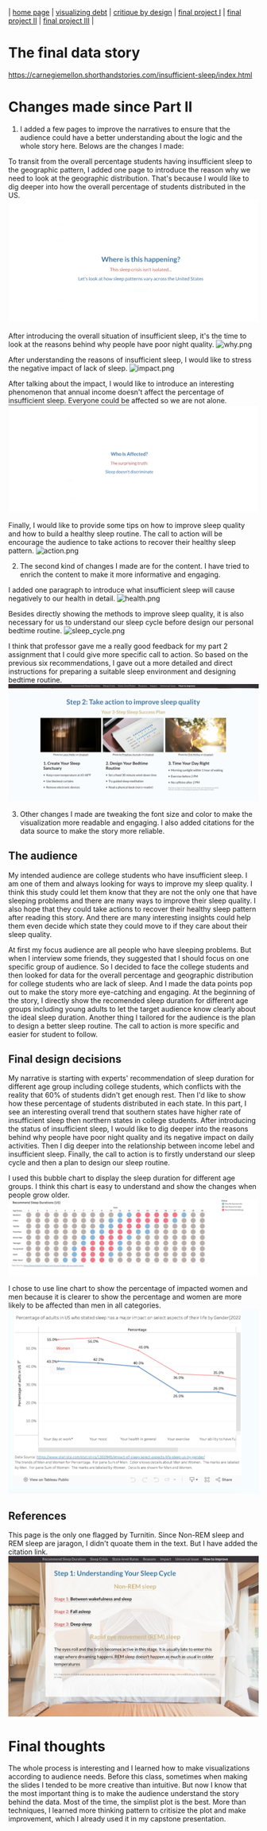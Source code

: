 
| [home page](https://wendy-ma.github.io/portfolio/) | [visualizing debt](government-debt/visualizing-government-debt.md) | [critique by design](books-price/critique-by-design.md) | [final project I](part1/final_project_WendyMa.md) | [final project II](part2/final_project2_WendyMa.md) | [final project III](part3/final_project3_WendyMa.md) |

# The final data story
https://carnegiemellon.shorthandstories.com/insufficient-sleep/index.html

# Changes made since Part II

1. I added a few pages to improve the narratives to ensure that the audience could have a better understanding about the logic and the whole story here.
Belows are the changes I made:

To transit from the overall percentage students having insufficient sleep to the geographic pattern, I added one page to introduce the reason why we need to look at the geographic distribution. That's because I would like to dig deeper into how the overall percentage of students distributed in the US.
![sleep_crisis.png](screenshot/sleep_crisis.png)

After introducing the overall situation of insufficient sleep, it's the time to look at the reasons behind why people have poor night quality.
![why.png](screenshot/why.png)

After understanding the reasons of insufficient sleep, I would like to stress the negative impact of lack of sleep.
![impact.png](screenshot/impact.png)

After talking about the impact, I would like to introduce an interesting phenomenon that annual income doesn't affect the percentage of insufficient sleep. Everyone could be affected so we are not alone.
![universal issue.png](screenshot/universal%20issue.png)

Finally, I would like to provide some tips on how to improve sleep quality and how to build a healthy sleep routine. The call to action will be encourage the audience to take actions to recover their healthy sleep pattern.
![action.png](screenshot/action.png)

2. The second kind of changes I made are for the content. I have tried to enrich the content to make it more informative and engaging.

I added one paragraph to introduce what insufficient sleep will cause negatively to our health in detail.
![health.png](screenshot/health.png)

Besides directly showing the methods to improve sleep quality, it is also necessary for us to understand our sleep cycle before design our personal bedtime routine.
![sleep_cycle.png](screenshot/sleep_cycle.png)

I think that professor gave me a really good feedback for my part 2 assignment that I could give more specific call to action. So based on the previous six recommendations, I gave out a more detailed and direct instructions for preparing a suitable sleep environment and designing bedtime routine.
![step2.png](screenshot/step2.png)

3. Other changes I made are tweaking the font size and color to make the visualization more readable and engaging. I also added citations for the data source to make the story more reliable.


## The audience

My intended audience are college students who have insufficient sleep. I am one of them and always looking for ways to improve my sleep quality. I think this study could let them know that they are not the only one that have sleeping problems and there are many ways to improve their sleep quality. I also hope that they could take actions to recover their healthy sleep pattern after reading this story.
And there are many interesting insights could help them even decide which state they could move to if they care about their sleep quality.


At first my focus audience are all people who have sleeping problems. But when I interview some friends, they suggested that I should focus on one specific group of audience.
So I decided to face the college students and then looked for data for the overall percentage and geographic distribution for college students who are lack of sleep. And I made the data points pop out to make the story more eye-catching and engaging.
At the beginning of the story, I directly show the recomended sleep duration for different age groups including young adults to let the target audience know clearly about the ideal sleep duration.
Another thing I tailored for the audience is the plan to design a better sleep routine. The call to action is more specific and easier for student to follow.
## Final design decisions

My narrative is starting with experts' recommendation of sleep duration for different age group including college students, which conflicts with the reality that 60% of students didn't get enough rest.
Then I'd like to show how these percentage of students distributed in each state. In this part, I see an interesting overall trend that southern states have higher rate of insufficient sleep then northern states in college students.
After introducing the status of insufficient sleep, I would like to dig deeper into the reasons behind why people have poor night quality and its negative impact on daily activities. Then I dig deeper into the relationship between income lebel and 
insufficient sleep. Finally, the call to action is to firstly understand our sleep cycle and then a plan to design our sleep routine.

I used this bubble chart to display the sleep duration for different age groups. I think this chart is easy to understand and show the changes when people grow older. 
![sleep_duration.png](screenshot/sleep_duration.png)

I chose to use line chart to show the percentage of impacted women and men because it is clearer to show the percentage and women are more likely to be affected than men in all categories.
![gender_impact.png](screenshot/gender_impact.png)
## References

This page is the only one flagged by Turnitin. Since Non-REM sleep and REM sleep are jaragon, I didn't quoate them in the text. But I have added the citation link.
![citation.png](screenshot/citation.png)


# Final thoughts

The whole process is interesting and I learned how to make visualizations according to audience needs. Before this class,
sometimes when making the slides I tended to be more creative than intuitive. But now I know that the most important thing is to make the audience understand the story behind the data. 
Most of the time, the simplist plot is the best. More than techniques, I learned more thinking pattern to critisize the plot and make improvement, which I already used it in my capstone presentation.
